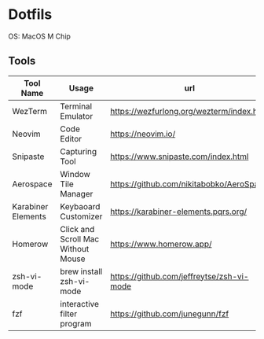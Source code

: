 # Dotfils

OS: MacOS M Chip

## Tools

|Tool Name|Usage|url|
|---|---|---|
|WezTerm|Terminal Emulator|https://wezfurlong.org/wezterm/index.html|
|Neovim|Code Editor|https://neovim.io/|
|Snipaste|Capturing Tool|https://www.snipaste.com/index.html|
|Aerospace|Window Tile Manager|https://github.com/nikitabobko/AeroSpace|
|Karabiner Elements|Keybaoard Customizer|https://karabiner-elements.pqrs.org/|
|Homerow|Click and Scroll Mac Without Mouse|https://www.homerow.app/|
|zsh-vi-mode|brew install zsh-vi-mode|https://github.com/jeffreytse/zsh-vi-mode|
|fzf|interactive filter program|https://github.com/junegunn/fzf
